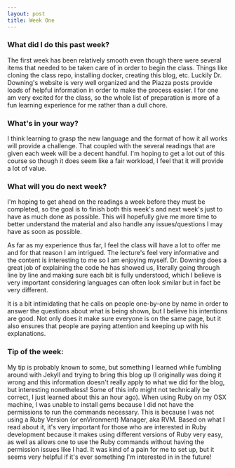 ```yaml
---
layout: post
title: Week One
---
```


### What did I do this past week?
The first week has been relatively smooth even though there were several items that needed to be taken care of in order to begin the class. Things like  cloning the class repo, installing docker, creating this blog, etc. Luckily  Dr. Downing's website is very well organized and the Piazza posts provide  loads of helpful information in order to make the process easier. I for one am very excited for the class, so the whole list of preparation is more of a  fun learning experience for me rather than a dull chore.

### What's in your way?
I think learning to grasp the new language and the format of how it all works will provide a challenge. That coupled with the several readings that are given each week will be a decent handful. I'm hoping to get a lot out of this course so though it does seem like a fair workload, I feel that it will provide a lot of value.

### What will you do next week?
I'm hoping to get ahead on the readings a week before they must be completed, so the goal is to finish both this week's and next week's just to have as much done as possible. This will hopefully give me more time to better understand the material and also handle any issues/questions I may have as soon as possible.

As far as my experience thus far, I feel the class will have a lot to offer me and for that reason I am intrigued. The lecture's feel very informative and the content is interesting to me so I am enjoying myself. Dr. Downing does a great job of explaining the code he has showed us, literally going through line by line and making sure each bit is fully understood, which I believe is very important considering languages can often look similar but in fact be very different.

It is a bit intimidating that he calls on people one-by-one by name in order to answer the questions about what is being shown, but I believe his intentions are good. Not only does it make sure everyone is on the same page, but it also ensures that people are paying attention and keeping up with his explanations.

### Tip of the week:
My tip is probably known to some, but something I learned while fumbling around with Jekyll and trying to bring this blog up (I originally was doing it wrong and this information doesn't really apply to what we did for the blog, but interesting nonetheless! Some of this info might not technically be correct, I just learned about this an hour ago). When using Ruby on my OSX machine, I was unable to install gems because I did not have the permissions to run the commands necessary. This is because I was not using a Ruby Version (or enVironment) Manager, aka RVM. Based on what I read about it, it's very important for those who are interested in Ruby development because it makes using different versions of Ruby very easy, as well as allows one to use the Ruby commands without having the permission issues like I had. It was kind of a pain for me to set up, but it seems very helpful if it's ever something I'm interested in in the future!
